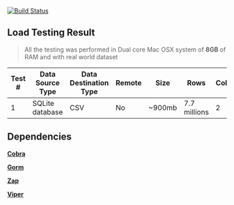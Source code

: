 [![Build Status](https://travis-ci.com/flowace/db2db.svg?branch=master)](https://travis-ci.com/flowace/db2db)

## Load Testing Result
> All the testing was performed in Dual core Mac OSX system of **8GB** of RAM and with real world dataset

|Test #| Data Source Type | Data Destination Type | Remote |Size  | Rows|Columns|Execution Time|Concurrent|
|---|---|---|---|---|---|---|---|---|
|1|  SQLite database | CSV| No  | ~900mb  | 7.7 millions  |  2 | 102.726 sec|No|

## Dependencies

[**Cobra**](https://github.com/spf13/cobra)

[**Gorm**](https://github.com/jinzhu/gorm)

[**Zap**](https://github.com/uber-go/zap)

[**Viper**](https://github.com/spf13/viper)


